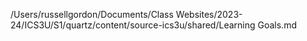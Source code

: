 /Users/russellgordon/Documents/Class Websites/2023-24/ICS3U/S1/quartz/content/source-ics3u/shared/Learning Goals.md